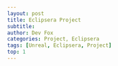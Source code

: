 ```yaml
---
layout: post
title: Eclipsera Project
subtitle: 
author: Dev Fox
categories: Project, Eclipsera
tags: [Unreal, Eclipsera, Project]
top: 1
---
```


